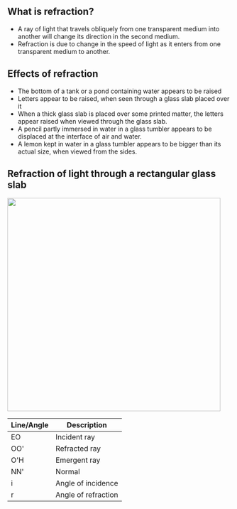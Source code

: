 ## What is refraction?
* A ray of light that travels obliquely from one transparent medium into another will change its direction in the second medium.
* Refraction is due to change in the speed of light as it enters from one transparent medium to another. 

## Effects of refraction
* The bottom of a tank or a pond containing water appears to be raised
* Letters appear to be raised, when seen through a glass slab placed over it
* When a thick glass slab is placed over some printed matter, the letters appear raised when viewed through the glass slab. 
* A pencil partly immersed in water in a glass tumbler appears to be displaced at the interface of air and water.  
* A lemon kept in water in a glass tumbler appears to be bigger than its actual size, when viewed from the sides.

## Refraction of light through a rectangular glass slab
<img width="480" src="https://user-images.githubusercontent.com/20998959/148641291-3562e78a-178b-4c48-aafb-92b0f4c43267.png">

|Line/Angle|Description|
|-|-|
|EO | Incident ray
|OO' | Refracted ray
|O'H | Emergent ray
|NN' | Normal
|i | Angle of incidence
|r | Angle of refraction




